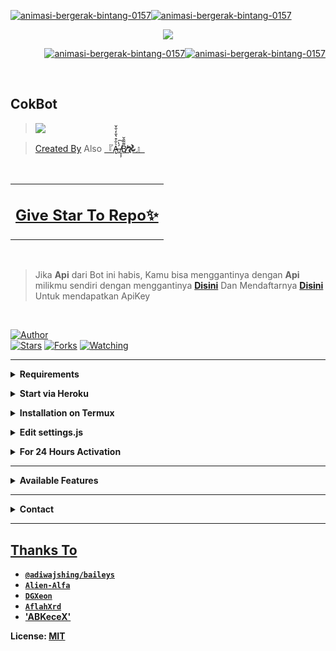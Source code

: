 <a href="https://www.gambaranimasi.org/cat-bintang-280.htm"><img src="https://www.gambaranimasi.org/data/media/280/animasi-bergerak-bintang-0157.gif" border="0" alt="animasi-bergerak-bintang-0157" /></a><a href="https://www.gambaranimasi.org/cat-bintang-280.htm"><img src="https://www.gambaranimasi.org/data/media/280/animasi-bergerak-bintang-0157.gif" border="0" alt="animasi-bergerak-bintang-0157" /></a>

<p align="center"><a href="https://t.me/yangmutebabi"><img src="https://telegra.ph/file/1cdbbd432ccb206eb4c9b.jpg"</a></p>
<p align="right"><a href="https://www.gambaranimasi.org/cat-bintang-280.htm"><img src="https://www.gambaranimasi.org/data/media/280/animasi-bergerak-bintang-0157.gif" border="0" alt="animasi-bergerak-bintang-0157" /></><a href="https://www.gambaranimasi.org/cat-bintang-280.htm"><img src="https://www.gambaranimasi.org/data/media/280/animasi-bergerak-bintang-0157.gif" border="0" alt="animasi-bergerak-bintang-0157" /></a></p>
<br>

## CokBot

> <a href="https://github.com/candragus/CokBot/stargazers"><img src="https://img.shields.io/badge/Tutorial-Video-ff0000?style=for-the-badge&logo=youtube&logoColor=ff000000&link=https://github.com/candragus/CokBot/stargazers" /><br>

> [Created By](https://github.com/candragus) Also [『A̶̢͛̐͒͛̐̒̐̌ ̸̝͎̦́̔͠Β̸͌͂̑̆𖣘』](github.com/ABKeceX)

<br>
<table align="center", table style="background-color:rgba(255, 255, 255, 0.03);"><td><b><h2><a href="https://github.com/candragus/CokUBot/stargazers">Give Star To Repo✨</a></td></b></h2></table>
<br>


> Jika **Api** dari Bot ini habis, Kamu bisa menggantinya dengan **Api** milikmu sendiri dengan menggantinya [**Disini**](https://github.com/candragus/CokBot/blob/master/settings.js#L18) Dan Mendaftarnya [**Disini**](https://zenzapis.xyz/) Untuk mendapatkan ApiKey


</br>

<a href="https://github.com/candragus"><img title="Author" src="https://img.shields.io/badge/Author-candragus-orange.svg?color=f08707&style=for-the-badge&logo=github" /></a>  
<a href="https://github.com/candragus/CokBot"><img title="Stars" src="https://img.shields.io/github/stars/candragus/CokBot?color=f08707&style=flat-square" /></a>
<a href="https://github.com/candragus/CokBot/network/members"><img title="Forks" src="https://img.shields.io/github/forks/candragus/CokBot?color=f08707&style=flat-square" /></a>
<a href="https://github.com/candragus/CokBot/watchers"><img title="Watching" src="https://img.shields.io/github/watchers/candragus/CokBot?label=watchers&color=f08707&style=flat-square" /></a> <br>

---

<!-- Requirements -->
<b><details><summary>Requirements</summary></b>
* Some Text Editor
* [Node JS](https://nodejs.org/en/)
* [Git](https://git-scm.com/downloads)
* [FFMPEG](https://ffmpeg.org/download.html)
  
```bash
Add FFmpeg to PATH environment variable
```
</details>


<!-- Start Melalui Heroku -->
<b><details><summary>Start via Heroku</summary></b>

* Scan QR In Your Whatsapp From [Here](https://replit.com/@nexusNw/M-D-SCANNER-V2?v=1?outputonly=1&lite=1#index.js)
* Fork Repo [**Disini**](https://github.com/candragus/CokBot/fork)
* Lalu Deploy Bot [**Disini**](https://heroku.com/deploy)
* Tunggu 5-10 Menit Untuk Deploy 
* Setelah itu cek Logs 

</details>



<!-- Installation via Termux -->
<b><details><summary>Installation on Termux</summary></b>
```bash
> apt update
> apt upgrade
> pkg update && pkg upgrade
> pkg install bash
> pkg install libwebp
> pkg install git -y
> pkg install nodejs -y 
> pkg install ffmpeg -y 
> pkg install wget
> pkg install imagemagick -y
> git clone https://github.com/candragus/CokBot
> cd Gojo-Satoru
> npm install
```
</details>

<!-- Edit -->
<b><details><summary>Edit settings.js</summary></b>
```bash
global.APIKeys = {
	'https://zenzapis.xyz': 'YOURAPIKEY',
}
  
global.owner = ["9181XXXXXX"]
global.ownername = ["YourName"]
```
</details>


<!-- 24hrs-->
<b><details><summary>For 24 Hours Activation</summary></b>

```bash
npm i -g pm2 && pm2 start index.js && pm2 save && pm2 logs
```

</details>

----


<b><details><summary>Available Features</summary><br>
	
| Features |  Availability |
| :------: |  :----------: |
|   Convert     |       ✅     |
|   Database     |       ✅     |
|   Owner     |       ✅    |
|   Islami     |       ✅     |
|   Downloader     |       ✅     |
|   Webzone     |       ✅      |
|   Searching     |       ✅      |
|   Textpro     |       ✅      |
|   Ephoto     |       ✅     |
|   Anime Web     |       ✅      |
|   Stalker     |       ✅      |
|   Random Text     |       ✅     |
|   Random Image     |       ✅     |
|   Nekos Life     |       ✅      |
|   More Nsfw     |       ✅      |
|   Creator     |       ✅      |

</details>


----

<!-- Contact Owner -->
<b><details><summary>Contact</summary></b>

## ```Connect With Me```
<p align="center">
<a href="https://api.whatsapp.com/send?phone=081350042483&text=Thanks for the Repo!!"><img src="https://img.shields.io/badge/Contact ABKeceX-25D366?style=for-the-badge&logo=whatsapp&logoColor=white" />
<a href="https://api.whatsapp.com/send?phone=081338178425&text=Thanks for the Repo!!)"><img src="https://img.shields.io/badge/Contact Bot-ff0000?style=for-the-badge&logo=youtube&logoColor=ff000000&link=https://wa.me/081338178425" /><br>
</p>

</details>


</details><hr>

## Thanks To
* [`@adiwajshing/baileys`](https://github.com/adiwajshing/baileys)
* [`Alien-Alfa`](https://github.com/Alien-Alfa)
* [`DGXeon`](https://github.com/DGXeon)
* [`AflahXrd`](https://github.com/nexusNw)
* ['ABKeceX'](https://github.com/ABKeceX)


License: [MIT](https://github.com/Gojo-Satoru/LICENSE)
